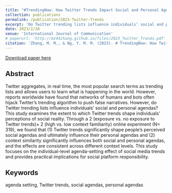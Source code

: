 ```yaml
---
title: "#TrendingNow: How Twitter Trends Impact Social and Personal Agendas?"
collection: publications
permalink: /publication/2023-Twitter-Trends
excerpt: 'Do Twitter trending lists influence individuals’ social and personal agendas? This study examines the extent to which Twitter trends shape individuals’ perceptions of social reality.'
date: 2023/2/26
venue: 'International Journal of Communication'
# paperurl: 'http://mz44zhang.github.io/files/2023_Twitter_Trends.pdf'
citation: 'Zhang, M. M., & Ng, Y. M. M. (2023). # TrendingNow: How Twitter Trends Impact Social and Personal Agendas?. International Journal of Communication, 17, 20.'
---
```

[Download paper here](http://mz44zhang.github.io/files/2023_Twitter_Trends.pdf)


Abstract 
---------
Twitter aggregates, in real time, the most popular search terms as trending lists and allows users to learn what is happening in the world. However, reports worldwide have found that networks of humans and bots often hijack Twitter’s trending algorithm to push false narratives. However, do Twitter trending lists influence individuals’ social and personal agendas? This study examines the extent to which Twitter trends shape individuals’ perceptions of social reality. Through a 2 (exposure vs. no exposure to Twitter trends)× 2 (high vs. low context familiarity) online experiment (N= 319), we found that (1) Twitter trends significantly shape people’s perceived social agendas and ultimately influence their personal agendas and (2) context similarity significantly influences both social and personal agendas, and the effects are consistent across different context levels. This study focuses on the individual-level agenda-setting effect of social media trends and provides practical implications for social platform responsibility.

Keywords 
---------
agenda setting, Twitter trends, social agendas, personal agendas



